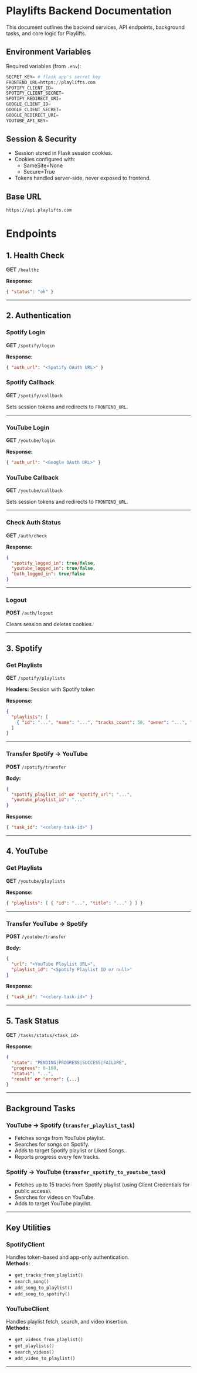 # Playlifts Backend Documentation
This document outlines the backend services, API endpoints, background tasks, and core logic for Playlifts.  

## Environment Variables
Required variables (from `.env`):  
```python
SECRET_KEY= # flask app's secret key
FRONTEND_URL=https://playlifts.com
SPOTIFY_CLIENT_ID=
SPOTIFY_CLIENT_SECRET=
SPOTIFY_REDIRECT_URI=
GOOGLE_CLIENT_ID=
GOOGLE_CLIENT_SECRET=
GOOGLE_REDIRECT_URI=
YOUTUBE_API_KEY=
```

## Session & Security
- Session stored in Flask session cookies.
- Cookies configured with:
  - SameSite=None
  - Secure=True
- Tokens handled server-side, never exposed to frontend.

## Base URL
```bash
https://api.playlifts.com
```

# Endpoints

## 1. Health Check

**GET** `/healthz`

**Response:**
```json
{ "status": "ok" }
```

---

## 2. Authentication

### Spotify Login

**GET** `/spotify/login`

**Response:**
```json
{ "auth_url": "<Spotify OAuth URL>" }
```

### Spotify Callback

**GET** `/spotify/callback`

Sets session tokens and redirects to `FRONTEND_URL`.

---

### YouTube Login

**GET** `/youtube/login`

**Response:**
```json
{ "auth_url": "<Google OAuth URL>" }
```

### YouTube Callback

**GET** `/youtube/callback`

Sets session tokens and redirects to `FRONTEND_URL`.

---

### Check Auth Status

**GET** `/auth/check`

**Response:**
```json
{
  "spotify_logged_in": true/false,
  "youtube_logged_in": true/false,
  "both_logged_in": true/false
}
```

---

### Logout

**POST** `/auth/logout`

Clears session and deletes cookies.

---

## 3. Spotify

### Get Playlists

**GET** `/spotify/playlists`

**Headers:** Session with Spotify token

**Response:**
```json
{
  "playlists": [
    { "id": "...", "name": "...", "tracks_count": 50, "owner": "...", "public": true/false, "cover_image": "..." }
  ]
}
```

---

### Transfer Spotify → YouTube

**POST** `/spotify/transfer`

**Body:**
```json
{
  "spotify_playlist_id" or "spotify_url": "...",
  "youtube_playlist_id": "..."
}
```

**Response:**
```json
{ "task_id": "<celery-task-id>" }
```

---

## 4. YouTube

### Get Playlists

**GET** `/youtube/playlists`

**Response:**
```json
{ "playlists": [ { "id": "...", "title": "..." } ] }
```

---

### Transfer YouTube → Spotify

**POST** `/youtube/transfer`

**Body:**
```json
{
  "url": "<YouTube Playlist URL>",
  "playlist_id": "<Spotify Playlist ID or null>"
}
```

**Response:**
```json
{ "task_id": "<celery-task-id>" }
```

---

## 5. Task Status

**GET** `/tasks/status/<task_id>`

**Response:**
```json
{
  "state": "PENDING|PROGRESS|SUCCESS|FAILURE",
  "progress": 0-100,
  "status": "...",
  "result" or "error": {...}
}
```

---

## Background Tasks

### YouTube → Spotify (`transfer_playlist_task`)

- Fetches songs from YouTube playlist.
- Searches for songs on Spotify.
- Adds to target Spotify playlist or Liked Songs.
- Reports progress every few tracks.

### Spotify → YouTube (`transfer_spotify_to_youtube_task`)

- Fetches up to 15 tracks from Spotify playlist (using Client Credentials for public access).
- Searches for videos on YouTube.
- Adds to target YouTube playlist.

---

## Key Utilities

### SpotifyClient
Handles token-based and app-only authentication.  
**Methods:**
- `get_tracks_from_playlist()`
- `search_song()`
- `add_song_to_playlist()`
- `add_song_to_spotify()`

### YouTubeClient
Handles playlist fetch, search, and video insertion.  
**Methods:**
- `get_videos_from_playlist()`
- `get_playlists()`
- `search_videos()`
- `add_video_to_playlist()`

---

